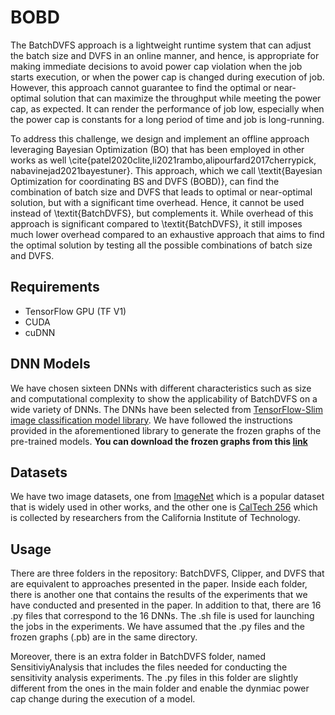 # BOBD
The BatchDVFS approach is a lightweight runtime system that can adjust the batch size and DVFS in an online manner, and hence, 
is appropriate for making immediate decisions to avoid power cap violation when the job starts execution, 
or when the power cap is changed during execution of job. However, this approach cannot guarantee to find the optimal or near-optimal solution 
that can maximize the throughput while meeting the power cap, as expected. 
It can render the performance of job low, especially when the power cap is constants for a long period of time and job is long-running.

To address this challenge, we design and implement an offline approach leveraging Bayesian Optimization (BO) 
that has been employed in other works as well \cite{patel2020clite,li2021rambo,alipourfard2017cherrypick, nabavinejad2021bayestuner}. This approach, which we call \textit{Bayesian Optimization for coordinating BS and DVFS (BOBD)}, can find the combination of batch size and DVFS that leads to optimal or near-optimal solution, but with a significant time overhead. Hence, it cannot be used instead of \textit{BatchDVFS}, but complements it. While overhead of this approach is significant compared to \textit{BatchDVFS}, it still imposes much lower overhead compared to an exhaustive approach that aims to find the optimal solution by testing all the possible combinations of batch size and DVFS.

## Requirements
* TensorFlow GPU (TF V1)
* CUDA
* cuDNN

## DNN Models
We have chosen sixteen DNNs with different characteristics such as size and computational complexity to show the applicability of BatchDVFS on a wide variety of DNNs. The DNNs have been selected from [TensorFlow-Slim image classification model library](https://github.com/tensorflow/models/tree/master/research/slim). We have followed the instructions provided in the aforementioned library to generate the frozen graphs of the pre-trained models. **You can download the frozen graphs from this [link](https://drive.google.com/file/d/1QJFxeoO_gmZiK-vzM75OQnA0XjL5ZL9P/view?usp=sharing)**

## Datasets
We have two image datasets, one from [ImageNet](http://www.image-net.org/) which is a popular dataset that is widely used in other works, and the other one is [CalTech 256](http://www.vision.caltech.edu/Image_Datasets/Caltech256/) which is collected by researchers from the California Institute of Technology.

## Usage

There are three folders in the repository: BatchDVFS, Clipper, and DVFS that are equivalent to approaches presented in the paper. Inside each folder, there is another one that contains the results of the experiments that we have conducted and presented in the paper. In addition to that, there are 16 .py files that correspond to the 16 DNNs. The .sh file is used for launching the jobs in the experiments. We have assumed that the .py files and the frozen graphs (.pb) are in the same directory.

Moreover, there is an extra folder in BatchDVFS folder, named SensitiviyAnalysis that includes the files needed for conducting the sensitivity analysis experiments. The .py files in this folder are slightly different from the ones in the main folder and enable the dynmiac power cap change during the execution of a model.
